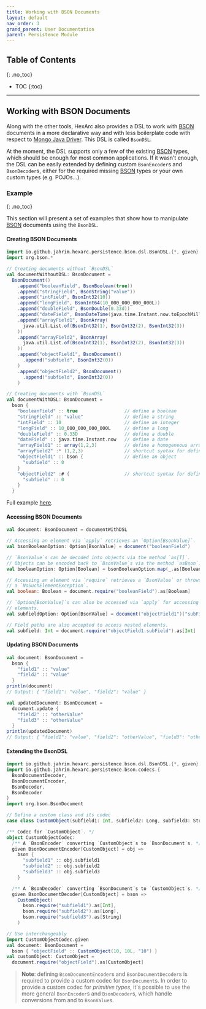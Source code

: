 ```yaml
---
title: Working with BSON Documents
layout: default
nav_order: 3
grand_parent: User Documentation
parent: Persistence Module
---
```


## Table of Contents
{: .no_toc}

- TOC
{:toc}

---

## Working with BSON Documents

Along with the other tools, HexArc also provides a DSL to work with [BSON](https://bsonspec.org/)
documents in a more declarative way and with less boilerplate code with respect to
[Mongo Java Driver](https://www.mongodb.com/docs/drivers/java/sync/current/).
This DSL is called `BsonDSL`.

At the moment, the DSL supports only a few of the existing [BSON](https://bsonspec.org/) types, which
should be enough for most common applications. If it wasn't enough, the DSL can be easily extended by
defining custom `BsonEncoder`s and `BsonDecoder`s, either for the required missing
[BSON](https://bsonspec.org/) types or your own custom types (e.g. POJOs...).

### Example
{: .no_toc}

This section will present a set of examples that show how to manipulate [BSON](https://bsonspec.org/)
documents using the `BsonDSL`.

#### Creating BSON Documents

```scala
import io.github.jahrim.hexarc.persistence.bson.dsl.BsonDSL.{*, given}
import org.bson.*

// Creating documents without `BsonDSL`
val documentWithoutDSL: BsonDocument =
  BsonDocument()
    .append("booleanField", BsonBoolean(true))
    .append("stringField", BsonString("value"))
    .append("intField", BsonInt32(10))
    .append("longField", BsonInt64(10_000_000_000_000L))
    .append("doubleField", BsonDouble(0.33d))
    .append("dateField", BsonDateTime(java.time.Instant.now.toEpochMilli))
    .append("arrayField1", BsonArray(
      java.util.List.of(BsonInt32(1), BsonInt32(2), BsonInt32(3))
    ))
    .append("arrayField2", BsonArray(
      java.util.List.of(BsonInt32(1), BsonInt32(2), BsonInt32(3))
    ))
    .append("objectField1", BsonDocument()
      .append("subfield", BsonInt32(0))
    )
    .append("objectField2", BsonDocument()
      .append("subfield", BsonInt32(0))
    )

// Creating documents with `BsonDSL`
val documentWithDSL: BsonDocument = 
  bson {
    "booleanField" :: true                 // define a boolean
    "stringField" :: "value"               // define a string
    "intField" :: 10                       // define an integer
    "longField" :: 10_000_000_000_000L     // define a long
    "doubleField" :: 0.33D                 // define a double
    "dateField" :: java.time.Instant.now   // define a date
    "arrayField1" :: array(1,2,3)          // define a homogeneous array
    "arrayField2" :* (1,2,3)               // shortcut syntax for defining a homogeneous array
    "objectField1" :: bson {               // define an object
      "subfield" :: 0
    }
    "objectField2" :# {                    // shortcut syntax for defining an object
      "subfield" :: 0
    }       
  }
```

Full example [here](https://github.com/ldss-project/hexarc/blob/master/src/test/scala/io/github/jahrim/hexarc/persistence/bson/dsl/BsonDSLTest.scala).

#### Accessing BSON Documents

```scala
val document: BsonDocument = documentWithDSL

// Accessing an element via `apply` retrieves an `Option[BsonValue]`.
val bsonBooleanOption: Option[BsonValue] = document("booleanField")

// `BsonValue`s can be decoded into objects via the method `as[T]`.
// Objects can be encoded back to `BsonValue`s via the method `asBson`.
val booleanOption: Option[Boolean] = bsonBooleanOption.map(_.as[Boolean])

// Accessing an element via `require` retrieves a `BsonValue` or throws
// a `NoSuchElementException`.
val boolean: Boolean = document.require("booleanField").as[Boolean]

// `Option[BsonValue]`s can also be accessed via `apply` for accessing nested
// elements.
val subfieldOption: Option[BsonValue] = document("objectField1")("subField")

// Field paths are also accepted to access nested elements.
val subfield: Int = document.require("objectField1.subField").as[Int]
```

#### Updating BSON Documents

```scala
val document: BsonDocument =
  bson {
    "field1" :: "value"
    "field2" :: "value"
  }
println(document)
// Output: { "field1": "value", "field2": "value" }

val updatedDocument: BsonDocument = 
  document.update {
    "field2" :: "otherValue"
    "field3" :: "otherValue"
  }
println(updatedDocument)
// Output: { "field1": "value", "field2": "otherValue", "field3": "otherValue" }
```

#### Extending the BsonDSL

```scala
import io.github.jahrim.hexarc.persistence.bson.dsl.BsonDSL.{*, given}
import io.github.jahrim.hexarc.persistence.bson.codecs.{
  BsonDocumentDecoder, 
  BsonDocumentEncoder, 
  BsonDecoder, 
  BsonDecoder
}
import org.bson.BsonDocument

// Define a custom class and its codec
case class CustomObject(subfield1: Int, subfield2: Long, subfield3: String)

/** Codec for `CustomObject`. */
object CustomObjectCodec:
  /** A `BsonEncoder` converting `CustomObject`s to `BsonDocument`s. */
  given BsonDocumentEncoder[CustomObject] = obj =>
    bson {
      "subfield1" :: obj.subfield1
      "subfield2" :: obj.subfield2
      "subfield3" :: obj.subfield3
    }

  /** A `BsonDecoder` converting `BsonDocument`s to `CustomObject`s. */
  given BsonDocumentDecoder[CustomObject] = bson =>
    CustomObject(
      bson.require("subfield1").as[Int],
      bson.require("subfield2").as[Long],
      bson.require("subfield3").as[String]
    )

// Use interchangeably
import CustomObjectCodec.given
val document: BsonDocument = 
  bson { "objectField" :: CustomObject(10, 10L, "10") }
val customObject: CustomObject =
  document.require("objectField").as[CustomObject]
```

> **Note**: defining `BsonDocumentEncoder`s and `BsonDocumentDecoder`s is required
> to provide a custom codec for `BsonDocument`s. In order to provide a custom codec
> for _primitive types_, it's possible to use the more general `BsonEncoder`s and
> `BsonDecoder`s, which handle conversions from and to `BsonValue`s.
